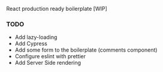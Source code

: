 React production ready boilerplate [WIP]

### TODO

- Add lazy-loading
- Add Cypress
- Add some form to the boilerplate (comments component)
- Configure eslint with prettier
- Add Server Side rendering

